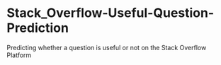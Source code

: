 # Stack_Overflow-Useful-Question-Prediction
Predicting whether a question is useful or not on the Stack Overflow Platform
